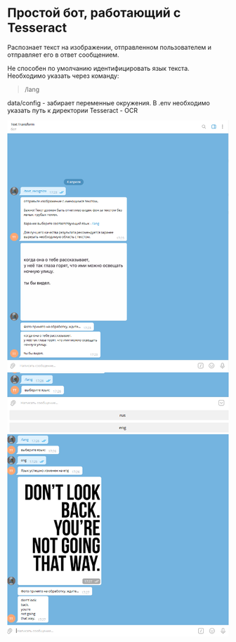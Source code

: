 # Простой бот, работающий c Tesseract

Распознает текст на изображении, отправленном пользователем и отправляет его в ответ сообщением.

Не способен по умолчанию идентифицировать язык текста. Необходимо указать через команду: 
>  /lang 

data/config - забирает переменные окружения. В .env необходимо указать путь к директории Tesseract - OCR


![img.png](img.png)
![img_1.png](img_1.png)
![img_2.png](img_2.png)